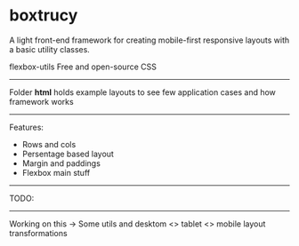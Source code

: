 # boxtrucy

A light front-end framework for creating mobile-first responsive layouts with a basic utility classes. 

flexbox-utils
Free and open-source CSS


-------------------------------------------------------

Folder __html__ holds example layouts to see few application cases and how framework works


-------------------------------------------------------
Features:
- Rows and cols
- Persentage based layout
- Margin and paddings
- Flexbox main stuff


-------------------------------------------------------
TODO:



-------------------------------------------------------
Working on this -> Some utils and desktom <> tablet <> mobile layout transformations

